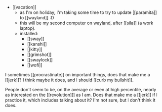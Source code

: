 - [[vacation]]
  - as I'm on holiday, I'm taking some time to try to update [[paramita]] to [[wayland]] :D
  - this will be my second computer on wayland, after [[sila]] (a work laptop).
  - installed:
    - [[sway]]
    - [[kanshi]]
    - [[kitty]]
    - [[grimshot]]
    - [[swaylock]]
    - [[wofi]]

I sometimes [[procrastinate]] on important things, does that make me a [[jerk]]? I think maybe it does, and I should [[curb my bullshit]].

People don't seem to be, on the average or even at high percentile, nearly as interested on the [[revolution]]] as I am. Does that make me a [[jerk]] if I practice it, which includes talking about it? I'm not sure, but I don't think it does.
